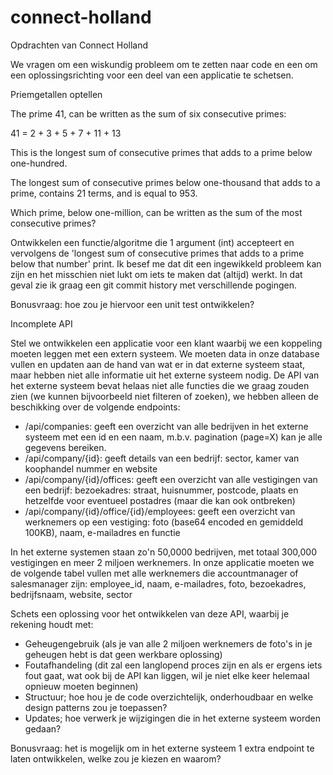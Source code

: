 # connect-holland
Opdrachten van Connect Holland


We vragen om een wiskundig probleem om te zetten naar code en een om een 
oplossingsrichting voor een deel van een applicatie te schetsen.

Priemgetallen optellen

The prime 41, can be written as the sum of six consecutive primes:

41 = 2 + 3 + 5 + 7 + 11 + 13

This is the longest sum of consecutive primes that adds to a prime below 
one-hundred.

The longest sum of consecutive primes below one-thousand that adds to a prime, 
contains 21 terms, and is equal to 953.

Which prime, below one-million, can be written as the sum of the most 
consecutive primes?

Ontwikkelen een functie/algoritme die 1 argument (int) accepteert en vervolgens 
de 'longest sum of consecutive primes that adds to a prime below that number' 
print. Ik besef me dat dit een ingewikkeld probleem kan zijn en het misschien 
niet lukt om iets te maken dat (altijd) werkt. In dat geval zie ik graag een 
git commit history met verschillende pogingen.

Bonusvraag: hoe zou je hiervoor een unit test ontwikkelen?


Incomplete API
 
Stel we ontwikkelen een applicatie voor een klant waarbij we een koppeling 
moeten leggen met een extern systeem. We moeten data in onze database vullen 
en updaten aan de hand van wat er in dat externe systeem staat, maar hebben 
niet alle informatie uit het externe systeem nodig. De API van het externe 
systeem bevat helaas niet alle functies die we graag zouden zien (we kunnen 
bijvoorbeeld niet filteren of zoeken), we hebben alleen de beschikking over 
de volgende endpoints:
 
- /api/companies: geeft een overzicht van alle bedrijven in het externe systeem 
met een id en een naam, m.b.v. pagination (page=X) kan je alle gegevens 
bereiken.
- /api/company/{id}: geeft details van een bedrijf: sector, kamer van koophandel 
nummer en website
- /api/company/{id}/offices: geeft een overzicht van alle vestigingen van een 
bedrijf: bezoekadres: straat, huisnummer, postcode, plaats en hetzelfde voor 
eventueel postadres (maar die kan ook ontbreken)
- /api/company/{id}/office/{id}/employees: geeft een overzicht van werknemers 
op een vestiging: foto (base64 encoded en gemiddeld 100KB), naam, e-mailadres 
en functie
 
In het externe systemen staan zo'n 50,0000 bedrijven, met totaal 300,000 
vestigingen en meer 2 miljoen werknemers. In onze applicatie moeten we de 
volgende tabel vullen met alle werknemers die accountmanager of salesmanager 
zijn: employee_id, naam, e-mailadres, foto, bezoekadres, bedrijfsnaam, website, 
sector
 
Schets een oplossing voor het ontwikkelen van deze API, waarbij je rekening 
houdt met:
 
- Geheugengebruik (als je van alle 2 miljoen werknemers de foto's in je geheugen 
hebt is dat geen werkbare oplossing)
- Foutafhandeling (dit zal een langlopend proces zijn en als er ergens iets fout 
gaat, wat ook bij de API kan liggen, wil je niet elke keer helemaal opnieuw 
moeten beginnen)
- Structuur; hoe hou je de code overzichtelijk, onderhoudbaar en welke design 
patterns zou je toepassen?
- Updates; hoe verwerk je wijzigingen die in het externe systeem worden gedaan?
 
Bonusvraag: het is mogelijk om in het externe systeem 1 extra endpoint te laten 
ontwikkelen, welke zou je kiezen en waarom?